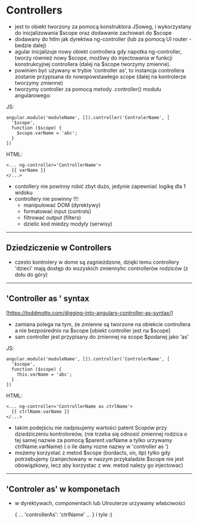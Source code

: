 Controllers
===========

- jest to obiekt tworzony za pomocą konstruktora JSoweg, i wykorzystany do inicjalizowania $scope oraz dodawanie zachowań do $scope
- dodawany do htlm jak dyrektwa ng-controller (lub za pomocą UI router - bedzie dalej)
- agular inicjalizuje nowy obiekt controllera gdy napotka ng-controller, tworzy również nowy $scope, możliwy do injectowania w funkcji konstrukcyjnej controllera (dalej na $scope tworzymy zmienne).
- powinien być używany w trybie 'controller as', to instancja controllera zostanie przypisana do nowopowstawłego scope (dalej na kontrolerze tworzymy zmienne)
- tworzymy controller za pomocą metody .controller() modułu angularowego:

JS:

    angular.module('moduleName', []).controller('ControlerName', [
      '$scope',
      function ($scope) {
        $scope.varName = 'abc';
      }
    ])

HTML:

    <... ng-controller='ControllerName'>
      {{ varName }}
    </...>

- contollery nie powinny robić zbyt dużo, jedynie zapewniać logikę dla 1 widoku
- controllery nie powinny !!!:
  - manipulować DOM (dyrektywy)
  - formatować input (controls)
  - filtrować output (filters)
  - dzielic kod miedzy modyly (serwisy)

***

Dziedziczenie w Controllers
---------------------------

- czesto kontrolery w dome są zagnieżdzone, dzięki temu controllery 'dzieci' mają dostęp do wszyskich zmiennyhc controllerów rodziców (z dołu do góry)

***

'Controller as ' syntax
-----------------------
[https://toddmotto.com/digging-into-angulars-controller-as-syntax/]

- zamiana polega na tym, że zmienne są tworzone na obiekcie controllera a nie bezpośrednio na $scope [obiekt controller jest na $scope]
- sam controller jest przypisany do zmiennej na scope $podanej jako 'as'

JS:

    angular.module('moduleName', []).controller('ControlerName', [
      '$scope',
      function ($scope) {
        this.varName = 'abc';
      }
    ])


HTML:

    <... ng-controller='ControllerName as ctrlName'>
      {{ ctrlName.varName }}
    </...>

- takim podejściu nie nadpisujemy wartości patent Scopów przy dziedziczeniu kontroloreów, (nie trzeba się odnosić zmiennej rodzica o tej samej nazwie za pomocą $parent.varName a tylko urzywamy ctrlName.varName) ( o ile damy rozne nazwy w 'controller as ')
- możemy korzystać z metod $scope (bordacts, on, itp) tylko gdy potrzebujemy (zainjectowany w naszym przykaladzie $scope nie jest obowiązkowy, lecz aby korzystac z ww. metod nalezy go injectowac)

***

'Controler as' w komponetach
----------------------------

- w dyrektywach, componentach lub UIrouterze urzywamy właściwości


    { ... 'controllerAs': 'ctrlName' ... } i tyle :)
